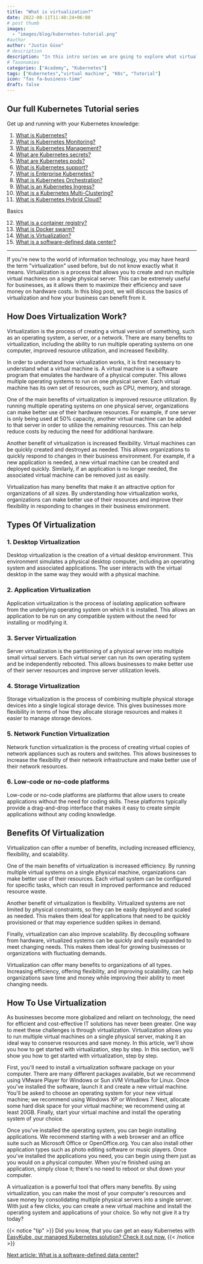 ```yaml
---
title: "What is virtualization?"
date: 2022-08-11T11:40:24+06:00
# post thumb
images:
  - "images/blog/kubernetes-tutorial.png"
#author
author: "Justin Güse"
# description
description: "In this intro series we are going to explore what virtualization is, and how it is an essential part of Kubernetes or virtual machines."
# Taxonomies
categories: ["Academy", "Kubernetes"]
tags: ["Kubernetes","virtual machine", "K8s", "Tutorial"]
icon: "fas fa-business-time"
draft: false
---
```


## Our full Kubernetes Tutorial series

Get up and running with your Kubernetes knowledge:

1. [What is Kubernetes?](/blog/what-is-kubernetes/)
2. [What is Kubernetes Monitoring?](/blog/what-is-kubernetes-monitoring/)
3. [What is Kubernetes Management?](/blog/what-is-kubernetes-management/)
4. [What are Kubernetes secrets?](/blog/what-are-kubernetes-secrets/)
5. [What are Kubernetes pods?](/blog/what-are-kubernetes-pods/)
6. [What is Kubernetes support?](/blog/what-is-kubernetes-support/)
7. [What is Enterprise Kubernetes?](/blog/what-is-enterprise-kubernetes/)
8. [What is Kubernetes Orchestration?](/blog/what-is-kubernetes-orchestration/)
9. [What is an Kubernetes Ingress?](/blog/what-is-a-kubernetes-ingress/)
10. [What is a Kubernetes Multi-Clustering?](/blog/what-is-kubernetes-multi-clustering/)
11. [What is Kubernetes Hybrid Cloud?](/blog/was-ist-kubernetes-multi-cloud-oder-hybrid-cloud/)

Basics

12. [What is a container registry?](/blog/what-is-a-container-registry/)
13. [What is Docker swarm?](/blog/what-is-docker-swarm/)
14. [What is Virtualization?](/blog/what-is-virtualization/)
15. [What is a software-defined data center?](/blog/what-is-a-software-defined-datacenter/)

---

If you're new to the world of information technology, you may have heard the term "virtualization" used before, but do not know exactly what it means. Virtualization is a process that allows you to create and run multiple virtual machines on a single physical server. This can be extremely useful for businesses, as it allows them to maximize their efficiency and save money on hardware costs. In this blog post, we will discuss the basics of virtualization and how your business can benefit from it.

## How Does Virtualization Work?

Virtualization is the process of creating a virtual version of something, such as an operating system, a server, or a network. There are many benefits to virtualization, including the ability to run multiple operating systems on one computer, improved resource utilization, and increased flexibility.

In order to understand how virtualization works, it is first necessary to understand what a virtual machine is. A virtual machine is a software program that emulates the hardware of a physical computer. This allows multiple operating systems to run on one physical server. Each virtual machine has its own set of resources, such as CPU, memory, and storage.

One of the main benefits of virtualization is improved resource utilization. By running multiple operating systems on one physical server, organizations can make better use of their hardware resources. For example, if one server is only being used at 50% capacity, another virtual machine can be added to that server in order to utilize the remaining resources. This can help reduce costs by reducing the need for additional hardware.

Another benefit of virtualization is increased flexibility. Virtual machines can be quickly created and destroyed as needed. This allows organizations to quickly respond to changes in their business environment. For example, if a new application is needed, a new virtual machine can be created and deployed quickly. Similarly, if an application is no longer needed, the associated virtual machine can be removed just as easily.

Virtualization has many benefits that make it an attractive option for organizations of all sizes. By understanding how virtualization works, organizations can make better use of their resources and improve their flexibility in responding to changes in their business environment.

## Types Of Virtualization

### 1. Desktop Virtualization

Desktop virtualization is the creation of a virtual desktop environment. This environment simulates a physical desktop computer, including an operating system and associated applications. The user interacts with the virtual desktop in the same way they would with a physical machine.

### 2. Application Virtualization

Application virtualization is the process of isolating application software from the underlying operating system on which it is installed. This allows an application to be run on any compatible system without the need for installing or modifying it.

### 3. Server Virtualization

Server virtualization is the partitioning of a physical server into multiple small virtual servers. Each virtual server can run its own operating system and be independently rebooted. This allows businesses to make better use of their server resources and improve server utilization levels.

### 4. Storage Virtualization

Storage virtualization is the process of combining multiple physical storage devices into a single logical storage device. This gives businesses more flexibility in terms of how they allocate storage resources and makes it easier to manage storage devices.

### 5. Network Function Virtualization

Network function virtualization is the process of creating virtual copies of network appliances such as routers and switches. This allows businesses to increase the flexibility of their network infrastructure and make better use of their network resources.

### 6. Low-code or no-code platforms

Low-code or no-code platforms are platforms that allow users to create applications without the need for coding skills. These platforms typically provide a drag-and-drop interface that makes it easy to create simple applications without any coding knowledge.

## Benefits Of Virtualization

Virtualization can offer a number of benefits, including increased efficiency, flexibility, and scalability.

One of the main benefits of virtualization is increased efficiency. By running multiple virtual systems on a single physical machine, organizations can make better use of their resources. Each virtual system can be configured for specific tasks, which can result in improved performance and reduced resource waste.

Another benefit of virtualization is flexibility. Virtualized systems are not limited by physical constraints, so they can be easily deployed and scaled as needed. This makes them ideal for applications that need to be quickly provisioned or that may experience sudden spikes in demand.

Finally, virtualization can also improve scalability. By decoupling software from hardware, virtualized systems can be quickly and easily expanded to meet changing needs. This makes them ideal for growing businesses or organizations with fluctuating demands.

Virtualization can offer many benefits to organizations of all types. Increasing efficiency, offering flexibility, and improving scalability, can help organizations save time and money while improving their ability to meet changing needs.

## How To Use Virtualization

As businesses become more globalized and reliant on technology, the need for efficient and cost-effective IT solutions has never been greater. One way to meet these challenges is through virtualization. Virtualization allows you to run multiple virtual machines on a single physical server, making it an ideal way to conserve resources and save money. In this article, we'll show you how to get started with virtualization, step by step. In this section, we'll show you how to get started with virtualization, step by step.

First, you'll need to install a virtualization software package on your computer. There are many different packages available, but we recommend using VMware Player for Windows or Sun xVM VirtualBox for Linux. Once you've installed the software, launch it and create a new virtual machine. You'll be asked to choose an operating system for your new virtual machine; we recommend using Windows XP or Windows 7. Next, allocate some hard disk space for your virtual machine; we recommend using at least 20GB. Finally, start your virtual machine and install the operating system of your choice.

Once you've installed the operating system, you can begin installing applications. We recommend starting with a web browser and an office suite such as Microsoft Office or OpenOffice.org. You can also install other application types such as photo editing software or music players. Once you've installed the applications you need, you can begin using them just as you would on a physical computer. When you're finished using an application, simply close it; there's no need to reboot or shut down your computer.

A virtualization is a powerful tool that offers many benefits. By using virtualization, you can make the most of your computer's resources and save money by consolidating multiple physical servers into a single server. With just a few clicks, you can create a new virtual machine and install the operating system and applications of your choice. So why not give it a try today?


{{< notice "tip" >}}
  Did you know, that you can get an easy Kubernetes with [EasyKube, our managed Kubernetes solution? Check it out now.](/services/easykube)
{{< /notice >}}

[Next article: What is a software-defined data center?](/blog/what-is-a-software-defined-datacenter/)

